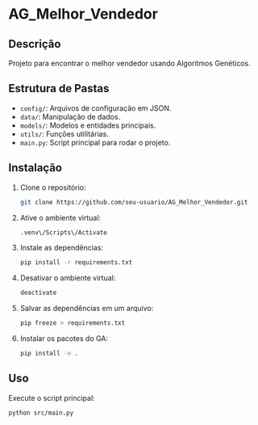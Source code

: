 # AG_Melhor_Vendedor

## Descrição
Projeto para encontrar o melhor vendedor usando Algoritmos Genéticos.

## Estrutura de Pastas
- `config/`: Arquivos de configuração em JSON.
- `data/`: Manipulação de dados.
- `models/`: Modelos e entidades principais.
- `utils/`: Funções utilitárias.
- `main.py`: Script principal para rodar o projeto.

## Instalação
1. Clone o repositório:
    ```bash
    git clone https://github.com/seu-usuario/AG_Melhor_Vendedor.git
    ```
2. Ative o ambiente virtual:
    ```bash
    .venv\/Scripts\/Activate
    ```
3. Instale as dependências:
    ```bash
    pip install -r requirements.txt
    ```
4. Desativar o ambiente virtual:
    ```bash
    deactivate
    ```    
5. Salvar as dependências em um arquivo:
    ```bash
    pip freeze > requirements.txt
    ```
6. Instalar os pacotes do GA:
    ```bash
    pip install -e .
    ```
## Uso
Execute o script principal:
```bash
python src/main.py
